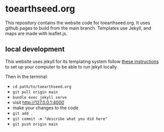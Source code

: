 # toearthseed.org
This repository contains the website code for toearthseed.org. It uses github pages to build from the main branch. Templates use Jekyll, and maps are made with leaflet.js.

## local development
This website uses jekyll for its templating system
follow [these instructions](https://docs.github.com/en/pages/setting-up-a-github-pages-site-with-jekyll/testing-your-github-pages-site-locally-with-jekyll) to set up your computer to be able to run jekyll locally.

Then in the terminal:
* `cd path/to/toearthseed.org`
* `git pull origin main`
* `bundle exec jekyll serve`
* visit http://127.0.0.1:4000
* make your changes to the code
* `git add .`
* `git commit -m "describe what you did here"`
* `git push origin main` 
